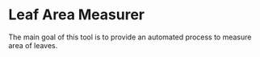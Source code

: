 # Leaf Area Measurer
The main goal of this tool is to provide an automated process to measure area of leaves. 
